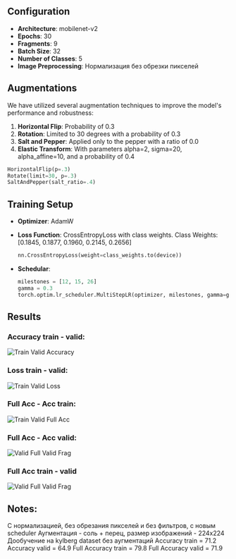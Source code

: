 ## Configuration
- **Architecture**: mobilenet-v2
- **Epochs**: 30
- **Fragments**: 9
- **Batch Size**: 32
- **Number of Classes**: 5
- **Image Preprocessing**: Нормализация без обрезки пикселей

## Augmentations
We have utilized several augmentation techniques to improve the model's performance and robustness:
1. **Horizontal Flip**: Probability of 0.3
2. **Rotation**: Limited to 30 degrees with a probability of 0.3
3. **Salt and Pepper**: Applied only to the pepper with a ratio of 0.0
4. **Elastic Transform**: With parameters alpha=2, sigma=20, alpha_affine=10, and a probability of 0.4
  ```python
  HorizontalFlip(p=.3)
  Rotate(limit=30, p=.3)
  SaltAndPepper(salt_ratio=.4)
  ```

## Training Setup
- **Optimizer**: AdamW

- **Loss Function**: CrossEntropyLoss with class weights. Class Weights: [0.1845, 0.1877, 0.1960, 0.2145, 0.2656]
  ```python
  nn.CrossEntropyLoss(weight=class_weights.to(device))

- **Schedular**: 
  ```python
  milestones = [12, 15, 26]
  gamma = 0.3
  torch.optim.lr_scheduler.MultiStepLR(optimizer, milestones, gamma=gamma)

## Results

### Accuracy train - valid:
![Train Valid Accuracy](images/train-valid_Acc.jpg)

### Loss train - valid:
![Train Valid Loss](images/train-valid_Loss.jpg)

### Full Acc - Acc train:
![Train Valid Full Acc](images/train_Full_Acc-Acc.jpg)

### Full Acc - Acc valid:
![Valid Full Valid Frag](images/valid_Acc-Full_Acc.jpg)

### Full Acc train - valid
![Valid Full Valid Frag](images/train-valid_Full_Acc.jpg)

## Notes:
С нормализацией, без обрезания пикселей и без фильтров, с новым scheduler
Аугментация - соль + перец, размер изображений - 224x224
Дообучение на kylberg dataset без аугментаций
Accuracy train =  71.2
Accuracy valid =  64.9
Full Accuracy train =  79.8
Full Accuracy valid =  71.9
